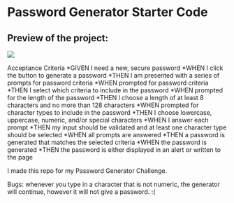 # Password Generator Starter Code
## Preview of the project:

![](images/PWGP.png)


Acceptance Criteria
*GIVEN I need a new, secure password
*WHEN I click the button to generate a password
*THEN I am presented with a series of prompts for password criteria
*WHEN prompted for password criteria
*THEN I select which criteria to include in the password
*WHEN prompted for the length of the password
*THEN I choose a length of at least 8 characters and no more than 128 characters
*WHEN prompted for character types to include in the password
*THEN I choose lowercase, uppercase, numeric, and/or special characters
*WHEN I answer each prompt
*THEN my input should be validated and at least one character type should be selected
*WHEN all prompts are answered
*THEN a password is generated that matches the selected criteria
*WHEN the password is generated
*THEN the password is either displayed in an alert or written to the page

I made this repo for my Password Generator Challenge.


Bugs: whenever you type in a character that is not numeric, the generator will continue, however it will not give a password. :(

